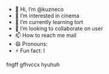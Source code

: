 - 👋 Hi, I’m @kuzneco
- 👀 I’m interested in cinema
- 🌱 I’m currently learning tort
- 💞️ I’m looking to collaborate on user
- 📫 How to reach me mail
- 😄 Pronouns: 
- ⚡ Fun fact: l

<!---
kuzneco/kuzneco is a ✨ special ✨ repository because its `README.md` (this file) appears on your GitHub profile.
You can click the Preview link to take a look at your changes.
--->
fngff
gfhvccx
hyuhuh
